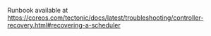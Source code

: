 Runbook available at https://coreos.com/tectonic/docs/latest/troubleshooting/controller-recovery.html#recovering-a-scheduler